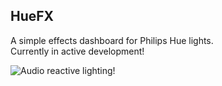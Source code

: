 ## HueFX
A simple effects dashboard for Philips Hue lights.\
Currently in active development!

![Audio reactive lighting!](https://i.ibb.co/p4TwJkg/github3.gif)

